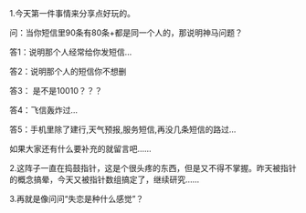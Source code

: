 1.今天第一件事情来分享点好玩的。

问：当你短信里90条有80条+都是同一个人的，那说明神马问题？

答1：说明那个人经常给你发短信…

答2：说明那个人的短信你不想删

答3： 是不是10010？？？

答4：飞信轰炸过…

答5：手机里除了建行,天气预报,服务短信,再没几条短信的路过...

如果大家还有什么要补充的就留言吧……

2.这阵子一直在捣鼓指针，这是个很头疼的东西，但是又不得不掌握。昨天被指针的概念搞晕，今天又被指针数组搞定了，继续研究……

3.再就是像问问“失恋是种什么感觉”？
